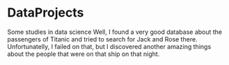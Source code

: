 # DataProjects
Some studies in data science
Well, I found a very good database about the passengers of Titanic and tried to search for Jack and Rose there. Unfortunatelly, I failed on that, but I discovered another amazing things about the people that were on that ship on that night.
